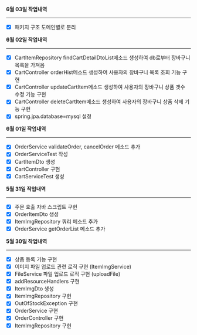 **6월 03일 작업내역**

---

- [x] 패키지 구조 도메인별로 분리

**6월 02일 작업내역**

---

- [x] CartItemRepository findCartDetailDtoList메소드 생성하여 db로부터 장바구니 목록을 가져옴
- [x] CartController orderHist메소드 생성하여 사용자의 장바구니 목록 조회 기능 구현
- [x] CartController updateCartItem메소드 생성하여 사용자의 장바구니 상품 갯수 수정 기능 구현
- [x] CartController deleteCartItem메소드 생성하여 사용자의 장바구니 상품 삭제 기능 구현
- [x] spring.jpa.database=mysql 설정

**6월 01일 작업내역**

---

- [x] OrderService validateOrder, cancelOrder 메소드 추가
- [x] OrderServiceTest 작성
- [x] CartItemDto 생성 
- [x] CartController 구현 
- [x] CartServiceTest 생성

**5월 31일 작업내역**

---

- [x] 주문 호출 자바 스크립트 구현
- [x] OrderItemDto 생성
- [x] ItemImgRepository 쿼리 메소드 추가 
- [x] OrderService getOrderList 메소드 추가

**5월 30일 작업내역**

---

- [x] 상품 등록 기능 구현
- [x] 이미지 파일 업로드 관련 로직 구현 (ItemImgService)
- [x] FileService 파일 업로드 로직 구현 (uploadFile)
- [x] addResourceHandlers 구현
- [x] ItemImgDto 생성
- [x] ItemImgRepository 구현
- [x] OutOfStockException 구현
- [x] OrderService 구현
- [x] OrderController 구현
- [x] ItemImgRepository 구현
